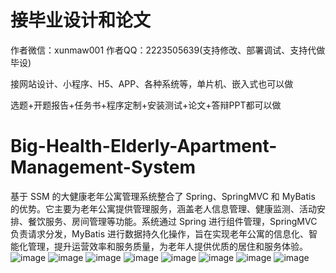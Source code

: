 # 接毕业设计和论文
作者微信：xunmaw001  作者QQ：2223505639(支持修改、部署调试、支持代做毕设)

接网站设计、小程序、H5、APP、各种系统等，单片机、嵌入式也可以做

选题+开题报告+任务书+程序定制+安装测试+论文+答辩PPT都可以做
# Big-Health-Elderly-Apartment-Management-System
基于 SSM 的大健康老年公寓管理系统整合了 Spring、SpringMVC 和 MyBatis 的优势。它主要为老年公寓提供管理服务，涵盖老人信息管理、健康监测、活动安排、餐饮服务、房间管理等功能。系统通过 Spring 进行组件管理，SpringMVC 负责请求分发，MyBatis 进行数据持久化操作，旨在实现老年公寓的信息化、智能化管理，提升运营效率和服务质量，为老年人提供优质的居住和服务体验。
![image](https://github.com/user-attachments/assets/3c50cf87-f5cb-4da3-8bf2-e8ba4ffa1043)
![image](https://github.com/user-attachments/assets/a0b31629-2174-4322-bd8b-1c2859a3be03)
![image](https://github.com/user-attachments/assets/e76fa22c-ee1e-4dd4-93f9-2e0416b0cbe8)
![image](https://github.com/user-attachments/assets/d8d7efd6-93ab-4e85-89a7-61c81c3ce563)
![image](https://github.com/user-attachments/assets/0f063c26-2411-4a31-a3e2-6b19ecb8a4b8)
![image](https://github.com/user-attachments/assets/a55c1a84-8d04-44df-a1d7-b43e2c809c73)
![image](https://github.com/user-attachments/assets/fc28b750-3649-4834-ad2c-36f739cc00c1)
![image](https://github.com/user-attachments/assets/05f6064f-ee6f-441c-a1aa-ac50975836d3)
